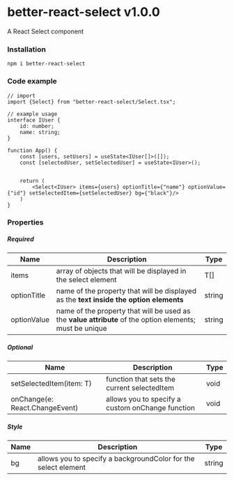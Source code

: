 # better-react-select v1.0.0

A React Select component

### Installation

`npm i better-react-select`



### Code example

```tsx
// import
import {Select} from "better-react-select/Select.tsx";

// example usage
interface IUser {
    id: number;
    name: string;
}

function App() {
    const [users, setUsers] = useState<IUser[]>([]);
    const [selectedUser, setSelectedUser] = useState<IUser>();


    return (
        <Select<IUser> items={users} optionTitle={"name"} optionValue={"id"} setSelectedItem={setSelectedUser} bg={"black"}/>
    ) 
}
```



### Properties

##### Required

| Name        | Description                                                                                              | Type   |
| ----------- | -------------------------------------------------------------------------------------------------------- | ------ |
| items       | array of objects that will be displayed in the select element                                            | T[]    |
| optionTitle | name of the property that will be displayed as the **text inside the option elements**                   | string |
| optionValue | name of the property that will be used as the **value attribute** of the option elements; must be unique | string |

##### Optional

| Name                                              | Description                                      | Type |
| ------------------------------------------------- | ------------------------------------------------ | ---- |
| setSelectedItem(item: T)                          | function that sets the current selectedItem      | void |
| onChange(e: React.ChangeEvent<HTMLSelectElement>) | allows you to specify a custom onChange function | void |

##### Style

| Name | Description                                                    | Type   |
| ---- | -------------------------------------------------------------- | ------ |
| bg   | allows you to specify a backgroundColor for the select element | string |
